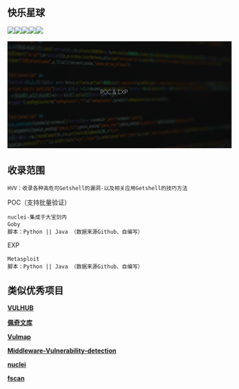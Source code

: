 ## 快乐星球

![](https://img.shields.io/badge/ReaTeam-%E6%AD%A6%E5%99%A8%E5%BA%93-red)![](https://img.shields.io/badge/Type-POC--EXP-orange)![](https://img.shields.io/badge/version-1-brightgreen)![](https://img.shields.io/badge/实用POC为主-用于学习研究-blueviolet)![](https://img.shields.io/badge/product-大宝剑2.0-blue)

![banner](banner.png)

## 收录范围

```
HVV：收录各种高危可Getshell的漏洞-以及相关应用Getshell的技巧方法
```

POC（支持批量验证）

```http
nuclei-集成于大宝剑内
Goby
脚本：Python || Java （数据来源Github、自编写）
```

EXP

```http
Metasploit
脚本：Python || Java （数据来源Github、自编写）
```

## 类似优秀项目

**[VULHUB](https://vulhub.org/#/environments/)**

**[佩奇文库](https://github.com/PeiQi0/PeiQi-WIKI-POC)**

**[Vulmap](https://github.com/zhzyker/vulmap)**

**[Middleware-Vulnerability-detection](https://github.com/mai-lang-chai/Middleware-Vulnerability-detection)**

**[nuclei](https://github.com/projectdiscovery/nuclei-templates)**

**[fscan](https://github.com/shadow1ng/fscan)**